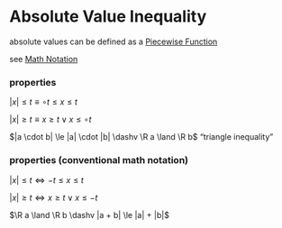 # Absolute Value Inequality

absolute values can be defined as a [Piecewise Function](Piecewise%20Function%2042163ed51aff4fc583cc7cfebb507524.md)

see [Math Notation](Math%20Notation%207bc4575af1e541d6946b955774161a6a.md)

### properties

$|x| \le t \equiv \circ t \le x \le t$

$|x| \ge t \equiv x \ge t \lor x \le \circ t$

$|a \cdot b| \le |a| \cdot |b| \dashv \R a \land \R b$ “triangle inequality”

### properties (conventional math notation)

$|x| \le t \Leftrightarrow -t \le x \le t$

$|x| \ge t \Leftrightarrow x \ge t \lor x \le -t$

$\R a \land \R b \dashv |a + b| \le |a| + |b|$